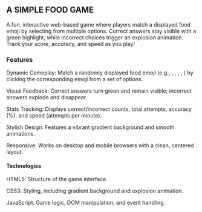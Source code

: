 ## A SIMPLE FOOD GAME

A fun, interactive web-based game where players match a displayed food emoji by selecting from multiple options. Correct answers stay visible with a green highlight, while incorrect choices trigger an explosion animation. Track your score, accuracy, and speed as you play!

### Features

Dynamic Gameplay: Match a randomly displayed food emoji (e.g., , , , , ) by clicking the corresponding emoji from a set of options.

Visual Feedback: Correct answers turn green and remain visible; incorrect answers explode and disappear.

Stats Tracking: Displays correct/incorrect counts, total attempts, accuracy (%), and speed (attempts per minute).

Stylish Design: Features a vibrant gradient background and smooth animations.

Responsive: Works on desktop and mobile browsers with a clean, centered layout.

#### Technologies
HTML5: Structure of the game interface.

CSS3: Styling, including gradient background and explosion animation.

JavaScript: Game logic, DOM manipulation, and event handling.

